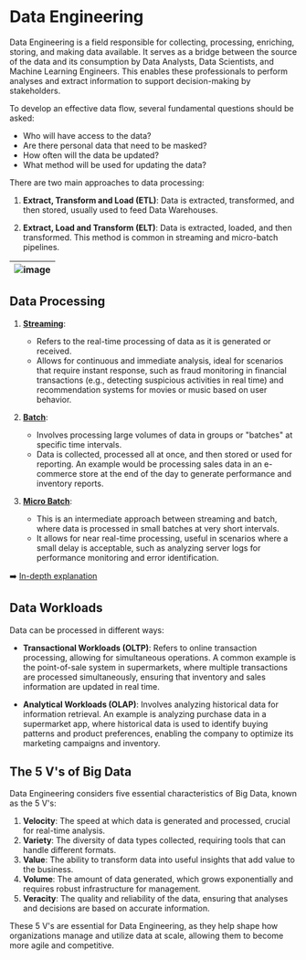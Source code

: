 # Data Engineering

Data Engineering is a field responsible for collecting, processing, enriching, storing, and making data available. It serves as a bridge between the source of the data and its consumption by Data Analysts, Data Scientists, and Machine Learning Engineers. This enables these professionals to perform analyses and extract information to support decision-making by stakeholders.

To develop an effective data flow, several fundamental questions should be asked:

- Who will have access to the data?
- Are there personal data that need to be masked?
- How often will the data be updated?
- What method will be used for updating the data?

There are two main approaches to data processing:

1. **Extract, Transform and Load (ETL)**: Data is extracted, transformed, and then stored, usually used to feed Data Warehouses.

2. **Extract, Load and Transform (ELT)**: Data is extracted, loaded, and then transformed. This method is common in streaming and micro-batch pipelines.

|![image](https://github.com/user-attachments/assets/ab2f7a1b-af93-4723-a050-7ff8dffa147d)|
|:---:|


## Data Processing

1. [**Streaming**](https://www.upsolver.com/wp-content/uploads/2019/09/Screen-Shot-2020-05-25-at-17.05.22.png):
   - Refers to the real-time processing of data as it is generated or received.
   - Allows for continuous and immediate analysis, ideal for scenarios that require instant response, such as fraud monitoring in financial transactions (e.g., detecting suspicious activities in real time) and recommendation systems for movies or music based on user behavior.



2. [**Batch**](https://www.upsolver.com/wp-content/uploads/2019/09/Slide1.png):
   - Involves processing large volumes of data in groups or "batches" at specific time intervals.
   - Data is collected, processed all at once, and then stored or used for reporting. An example would be processing sales data in an e-commerce store at the end of the day to generate performance and inventory reports.


3. [**Micro Batch**](https://www.researchgate.net/profile/Martin-Andreoni/publication/327183263/figure/fig6/AS:662772144697357@1535028601564/Micro-batch-processing-used-in-Spark-stream-The-input-streams-are-received-by-receptors.png):
   - This is an intermediate approach between streaming and batch, where data is processed in small batches at very short intervals.
   - It allows for near real-time processing, useful in scenarios where a small delay is acceptable, such as analyzing server logs for performance monitoring and error identification.

➡️ [In-depth explanation](https://www.upsolver.com/blog/batch-stream-a-cheat-sheet)

## Data Workloads

Data can be processed in different ways:

- **Transactional Workloads (OLTP)**: Refers to online transaction processing, allowing for simultaneous operations. A common example is the point-of-sale system in supermarkets, where multiple transactions are processed simultaneously, ensuring that inventory and sales information are updated in real time.

- **Analytical Workloads (OLAP)**: Involves analyzing historical data for information retrieval. An example is analyzing purchase data in a supermarket app, where historical data is used to identify buying patterns and product preferences, enabling the company to optimize its marketing campaigns and inventory.

## The 5 V's of Big Data

Data Engineering considers five essential characteristics of Big Data, known as the 5 V's:

1. **Velocity**: The speed at which data is generated and processed, crucial for real-time analysis.
2. **Variety**: The diversity of data types collected, requiring tools that can handle different formats.
3. **Value**: The ability to transform data into useful insights that add value to the business.
4. **Volume**: The amount of data generated, which grows exponentially and requires robust infrastructure for management.
5. **Veracity**: The quality and reliability of the data, ensuring that analyses and decisions are based on accurate information.

These 5 V's are essential for Data Engineering, as they help shape how organizations manage and utilize data at scale, allowing them to become more agile and competitive.
